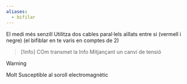 ```yaml
---
aliases:
  - bifilar
---
```


El medi més senzill
Utilitza dos cables paral·lels aïllats entre si (vermell i negre)
(el bifiblar en te varis en comptes de 2)

>[!info] COm transmet la Info
>Mitjançant un canvi de tensió

>[!warning]
>Molt Susceptible al soroll electromagnètic

